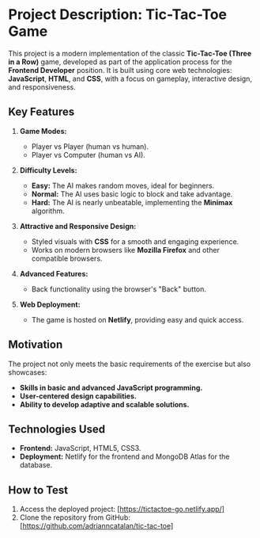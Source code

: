 # Project Description: Tic-Tac-Toe Game

This project is a modern implementation of the classic **Tic-Tac-Toe (Three in a Row)** game, developed as part of the application process for the **Frontend Developer** position. It is built using core web technologies: **JavaScript**, **HTML**, and **CSS**, with a focus on gameplay, interactive design, and responsiveness.

## Key Features  
1. **Game Modes:**
   - Player vs Player (human vs human).
   - Player vs Computer (human vs AI).

2. **Difficulty Levels:**
   - **Easy:** The AI makes random moves, ideal for beginners.  
   - **Normal:** The AI uses basic logic to block and take advantage.  
   - **Hard:** The AI is nearly unbeatable, implementing the **Minimax** algorithm.  

3. **Attractive and Responsive Design:**
   - Styled visuals with **CSS** for a smooth and engaging experience.  
   - Works on modern browsers like **Mozilla Firefox** and other compatible browsers.  

4. **Advanced Features:**
   - Back functionality using the browser's "Back" button.

5. **Web Deployment:**
   - The game is hosted on **Netlify**, providing easy and quick access.  

## Motivation  
The project not only meets the basic requirements of the exercise but also showcases:
- **Skills in basic and advanced JavaScript programming.**
- **User-centered design capabilities.**
- **Ability to develop adaptive and scalable solutions.**

## Technologies Used
- **Frontend:** JavaScript, HTML5, CSS3.  
- **Deployment:** Netlify for the frontend and MongoDB Atlas for the database.

## How to Test
1. Access the deployed project: [https://tictactoe-go.netlify.app/]
2. Clone the repository from GitHub: [https://github.com/adrianncatalan/tic-tac-toe]
